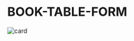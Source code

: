 # BOOK-TABLE-FORM
![card](https://user-images.githubusercontent.com/125122436/233790630-56555f45-9033-40b8-a662-9eb3f7c88d6a.jpeg)
